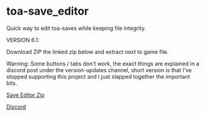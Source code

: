 # toa-save_editor
Quick way to edit toa-saves while keeping file integrity.

VERSION 6.1:

Download ZIP the linked zip below and extract next to game file.

Warning: Some buttons / tabs don't work, the exact things are explained in a discord post under the version-updates channel, short version is that I've stopped supporting this project and I just slapped together the important bits.

<a href="https://www.mediafire.com/file/oe6js8bxkulpnk6/editor_V6.rar/filee">Save Editor Zip</a>

<a href="https://discord.gg/bSvECMz">Discord</a>

